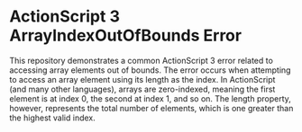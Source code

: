 # ActionScript 3 ArrayIndexOutOfBounds Error

This repository demonstrates a common ActionScript 3 error related to accessing array elements out of bounds. The error occurs when attempting to access an array element using its length as the index. In ActionScript (and many other languages), arrays are zero-indexed, meaning the first element is at index 0, the second at index 1, and so on. The length property, however, represents the total number of elements, which is one greater than the highest valid index.